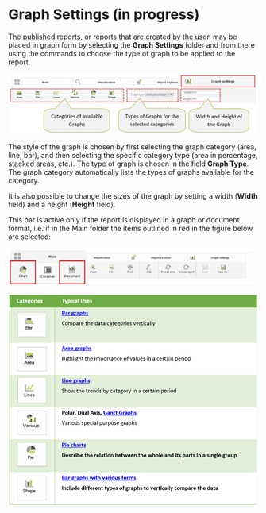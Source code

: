 # Graph Settings \(in progress\)

The published reports, or reports that are created by the user, may be placed in graph form by selecting the **Graph Settings** folder and from there using the commands to choose the type of graph to be applied to the report.

![](../../.gitbook/assets/image%20%288%29.png)


  
The style of the graph is chosen by first selecting the graph category \(area, line, bar\), and then selecting the specific category type \(area in percentage, stacked areas, etc.\). The type of graph is chosen in the field **Graph Type**. The graph category automatically lists the types of graphs available for the category.

It is also possible to change the sizes of the graph by setting a width \(**Width** field\) and a height \(**Height** field\).

This bar is active only if the report is displayed in a graph or document format, i.e. if in the Main folder the items outlined in red in the figure below are selected:

![](../../.gitbook/assets/image%20%282%29.png)



![](../../.gitbook/assets/image%20%283%29.png)

